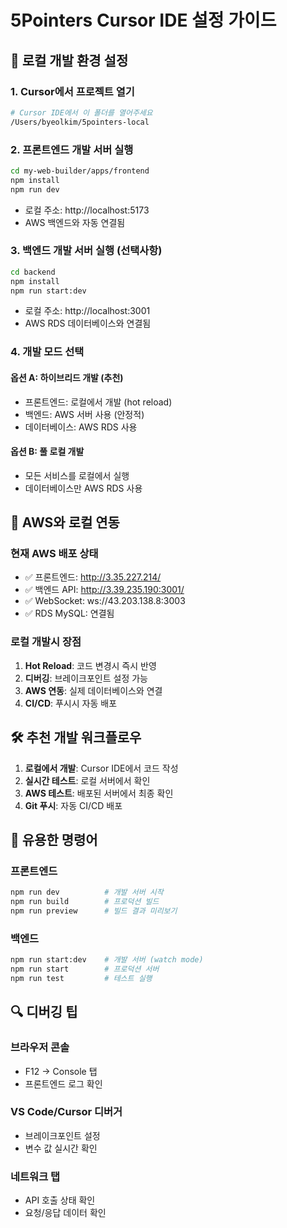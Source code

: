 # 5Pointers Cursor IDE 설정 가이드

## 🚀 로컬 개발 환경 설정

### 1. Cursor에서 프로젝트 열기
```bash
# Cursor IDE에서 이 폴더를 열어주세요
/Users/byeolkim/5pointers-local
```

### 2. 프론트엔드 개발 서버 실행
```bash
cd my-web-builder/apps/frontend
npm install
npm run dev
```
- 로컬 주소: http://localhost:5173
- AWS 백엔드와 자동 연결됨

### 3. 백엔드 개발 서버 실행 (선택사항)
```bash
cd backend
npm install
npm run start:dev
```
- 로컬 주소: http://localhost:3001
- AWS RDS 데이터베이스와 연결됨

### 4. 개발 모드 선택

#### 옵션 A: 하이브리드 개발 (추천)
- 프론트엔드: 로컬에서 개발 (hot reload)
- 백엔드: AWS 서버 사용 (안정적)
- 데이터베이스: AWS RDS 사용

#### 옵션 B: 풀 로컬 개발
- 모든 서비스를 로컬에서 실행
- 데이터베이스만 AWS RDS 사용

## 🔄 AWS와 로컬 연동

### 현재 AWS 배포 상태
- ✅ 프론트엔드: http://3.35.227.214/
- ✅ 백엔드 API: http://3.39.235.190:3001/
- ✅ WebSocket: ws://43.203.138.8:3003
- ✅ RDS MySQL: 연결됨

### 로컬 개발시 장점
1. **Hot Reload**: 코드 변경시 즉시 반영
2. **디버깅**: 브레이크포인트 설정 가능
3. **AWS 연동**: 실제 데이터베이스와 연결
4. **CI/CD**: 푸시시 자동 배포

## 🛠️ 추천 개발 워크플로우

1. **로컬에서 개발**: Cursor IDE에서 코드 작성
2. **실시간 테스트**: 로컬 서버에서 확인
3. **AWS 테스트**: 배포된 서버에서 최종 확인
4. **Git 푸시**: 자동 CI/CD 배포

## 📝 유용한 명령어

### 프론트엔드
```bash
npm run dev          # 개발 서버 시작
npm run build        # 프로덕션 빌드
npm run preview      # 빌드 결과 미리보기
```

### 백엔드
```bash
npm run start:dev    # 개발 서버 (watch mode)
npm run start        # 프로덕션 서버
npm run test         # 테스트 실행
```

## 🔍 디버깅 팁

### 브라우저 콘솔
- F12 → Console 탭
- 프론트엔드 로그 확인

### VS Code/Cursor 디버거
- 브레이크포인트 설정
- 변수 값 실시간 확인

### 네트워크 탭
- API 호출 상태 확인
- 요청/응답 데이터 확인
